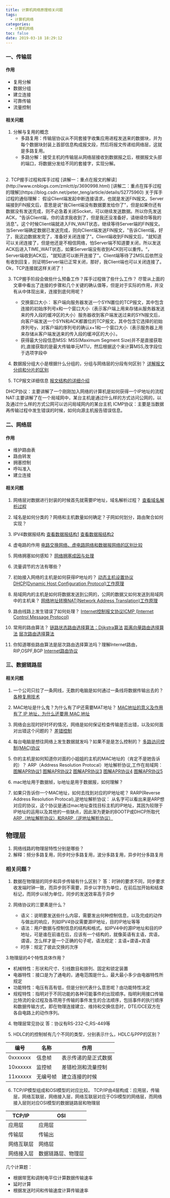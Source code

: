 ```yaml
---
title: 计算机网络原理相关问题
tags:
  - 计算机网络
categories:
  - 计算机网络
toc: false
date: 2019-03-18 18:29:12
---
```


### 一、传输层
#### 作用
- 复用分解
- 数据分组
- 建立连接
- 可靠传输
- 流量控制

#### 相关问题
1. 分解与复用的概念
   - 多路复用：传输层协议从不同套接字收集应用进程发送来的数据块，并为每个数据块封装上首部信息构成报文段，然后将报文传递给网络层，这就是多路复用。
   - 多路分解：接受主机的传输层从网络层接收到数据报之后，根据报文头部的端口，将数据分发给不同的套接字，实现分解。
<br/>
2. TCP握手过程和挥手过程
[讲解一：重点在报文的解读](http://www.cnblogs.com/zmlctt/p/3690998.html)
[讲解二：重点在挥手过程的理解](https://blog.csdn.net/peter_teng/article/details/52775960)
关于挥手过程的通俗理解：
假设Client端发起中断连接请求，也就是发送FIN报文。Server端接到FIN报文后，意思是说"我Client端没有数据要发给你了"，但是如果你还有数据没有发送完成，则不必急着关闭Socket，可以继续发送数据。所以你先发送ACK，"告诉Client端，你的请求我收到了，但是我还没准备好，请继续你等我的消息"。这个时候Client端就进入FIN_WAIT状态，继续等待Server端的FIN报文。当Server端确定数据已发送完成，则向Client端发送FIN报文，"告诉Client端，好了，我这边数据发完了，准备好关闭连接了"。Client端收到FIN报文后，"就知道可以关闭连接了，但是他还是不相信网络，怕Server端不知道要关闭，所以发送ACK后进入TIME_WAIT状态，如果Server端没有收到ACK则可以重传。“，Server端收到ACK后，"就知道可以断开连接了"。Client端等待了2MSL后依然没有收到回复，则证明Server端已正常关闭，那好，我Client端也可以关闭连接了。Ok，TCP连接就这样关闭了！

3. TCP握手阶段会做些什么预备工作？挥手过程做了些什么工作？
尽管从上面的文章中看出了连接的步骤和几个关键的确认值等，但是对于实际的作用，并没有从中体现出来，连接到底何用呢？
   - 交换窗口大小：
     客户端向服务器发送一个SYN置位的TCP报文，其中包含连接的初始序列号x和一个窗口大小（表示客户端上用来存储从服务器发送来的传入段的缓冲区的大小）服务器收到客户端发送过来的SYN报文后，向客户端发送一个SYN和ACK都置位的TCP报文，其中包含它选择的初始序列号y、对客户端的序列号的确认x+1和一个窗口大小（表示服务器上用来存储从客户端发送来的传入段的缓冲区的大小）。
   - 获得最大分段信息MSS:
     MSS(Maximum Segment Size)并不是直接获取的,直接获取的是最大传输单元MTU，然后根据这个来计算MSS,改字段位于选项字段中

4. 数据报分组大小是根据什么分组的，分组与网络层的分段有何区别？
  [详解报文分组和分片的区别](详解：http://blog.sina.com.cn/s/blog_648d306d0102v4z2.html)

5. TCP报文详细信息
  [报文结构的详细介绍](https://www.cnblogs.com/xcywt/p/8075623.html)

DHCP协议：主要讲解了一个刚刚加入网络的计算机是如何获得一个IP地址的流程
NAT:主要讲解了在一个局域网中，某台主机是通过什么样的方式访问公网的，以及通过什么样的方式公网可以访问局域网内的某台主机
ICMP协议：主要是当数据再传输过程中发生错误的时候，如何向源主机报告错误信息。


### 二、网络层
#### 作用
  - 维护路由表
  - 路由转发
  - 拥塞控制
  - 呼叫准入
  - 建立连接

#### 相关问题
1. 网络层对数据进行封装的时候首先就需要IP地址，域名解析过程？
[查看域名解析过程](https://www.cnblogs.com/gopark/p/8430916.html)

2. 域名是如何分类的？网络和主机数量如何确定？子网如何划分，路由聚合如何实现？

3. IPV4数据报结构
[查看数据报结构1](http://baijiahao.baidu.com/s?id=1605165859759071341&wfr=spider&for=pc)
[查看数据报结构2](https://blog.csdn.net/qq_34890943/article/details/79215949)

4. 虚电路的作用
[电路交换网络、虚电路网络和数据报网络的区别比较](https://blog.csdn.net/qq_40780910/article/details/81475975)
5. 网络拥塞如何感知？
[网络拥塞成因与处理](https://blog.csdn.net/ozhuzhiyuan/article/details/52167246)
6. 流量调节的方法有哪些？
7. 初始接入网络的主机是如何获得IP地址的？
[动态主机设置协议DHCP(Dynamic Host Configuration Protocol)工作原理](https://www.cnblogs.com/happygirl-zjj/p/5976526.html)
8. 局域网内的主机是如何将数据发送到公网的，公网的数据又如何发送到局域网中的主机来？
[网络地址转换NAT(Network Address Translation)工作原理](https://blog.csdn.net/u013597671/article/details/74275852)
9. 路由线路上发生错误了如何处理？
[Internet控制报文协议ICMP (Internet Control Message Protocol)](http://yifeichongtian.spaces.eepw.com.cn/articles/article/item/130836)

10. 常用的路由算法？
[链路状态路由选择算法：Dijkstra算法](https://www.cnblogs.com/siwuxie095/p/7135594.html)
[距离向量路由选择算法](https://blog.csdn.net/qq_22238021/article/details/80496138)
[层次路由选择算法](https://blog.csdn.net/qq_20233867/article/details/78397911)

11. 你知道哪些路由算法是层次路由选择算法吗？理解Internet路由，RIP,OSPF,BGP
[Internet路由协议](https://blog.csdn.net/qq_20233867/article/details/78407297)


### 三、数据链路层

#### 相关问题
1. 一个公司只拉了一条网线，无数的电脑是如何通过一条线将数据传输出去的？
[各种复用技术](https://www.cnblogs.com/cyyljw/p/6871946.html)
2. MAC地址是什么鬼？为什么有了IP还需要MAT地址？
[MAC地址的意义及作用](https://blog.csdn.net/weibo1230123/article/details/82778993)
[有了 IP 地址，为什么还要用 MAC 地址](https://www.zhihu.com/question/21546408/answer/28155896)
3. 网络会出现时好时坏的情况，网络是如何保证检查传输是否出错，以及如何面对出错这个问题的？
[差错控制](https://www.cnblogs.com/solo-heart/p/4118910.html)
4. 每台电脑是想往网络上发生数据就发吗？如果不是是怎么控制的？
[多路访问控制(MAC)协议](https://blog.csdn.net/qq_20233867/article/details/78451799)

5. 你的主机是如何知道你对面的小姐姐的主机的MAC地址的（肯定不是她告诉的）？
ARP（Address Resolution Protocal）地址解析协议,工作在局域网：
[图解APR协议1](https://www.cnblogs.com/csguo/p/7527303.html)
[图解APR协议2](https://www.cnblogs.com/csguo/p/7527073.html)
[图解APR协议3](https://www.cnblogs.com/csguo/p/7527582.html)
[图解APR协议4](https://www.cnblogs.com/csguo/p/7527812.html)
[图解APR协议5](https://www.cnblogs.com/csguo/p/7541474.html)

6. mac地址用于数据帧，Ip地址是用于数据报，如何理解？


7. 如果只告诉你一个MAC地址，如何去找到对应的IP地址呢？
RARP(Reverse Address Resolution Protocal),逆地址解析协议：
从名字可以看出来是ARP想对应的协议，这个协议是通过mac地址查找目标主机的IP地址，其因为较限于IP地址的运用以及其他的一些缺点，因此渐为更新的BOOTP或DHCP所取代
[ARP（地址解析协议）和RARP（逆地址解析协议）](https://blog.csdn.net/qq_38314112/article/details/80742724)

## 物理层 
1. 网络线路的物理层特性分别是哪些？
2. 解释：频分多路复用，同步时分多路复用，波分多路复用，异步时分多路复用

### 相关问题？
1. 数据在物理层的同步和异步传输有什么区别？
答：时钟的要求不同，同步要求收发端时钟一致，而异步则不需要，异步以字符为单位，在前后加开始和结束标记，而同步以帧为单位，同步的发送效率高于异步

2. 网络协议的三要素是什么？
   - 语义：说明要发送些什么内容，需要发出何种控制信息，以及完成的动作与做出的响应，列如IPV4协议需要源IP地址，目的IP地址等等
   - 语法：用户数据与控制信息的结构和格式。如IPV4中的源IP地址和目的IP地址，可是谁在前谁在后，应该有一个结构的，就像英语有主语，宾语，谓语，怎么样才是一个正确的句子呢，语法规定：主语+谓语+宾语
   - 时序：规定了彼此交换的次序
 
3.物理层的4个特性具体作用？
   - 机械特性：形状和尺寸、引线数目和排列、固定和锁定装置
   - 电器特性：接口是为了通电的，通电范围是什么，最大最小多少由电器特性所规定
   - 功能特性：电压有高有低，但是分别代表什么意思呢？由功能特性决定
   - 规程特性：指明对于不同功能的各种可能事件的出现顺序。指明利用接口传输比特流的全过程及各项用于传输的事件发生的合法顺序，包括事件的执行顺序和数据传输方式，即在物理连接建立、维持和交换信息时，DTE/DCE双方在各自电路上的动作序列。
4. 物理层常见协议
答：协议有RS-232-C,RS-449等

5. HDLC的的控制帧有几个不同的类型，分别表示什么，HDLC与PPP的区别？

|编号|名称|作用|
|--|--|--|
|0xxxxxxx|信息帧|表示传递的是正式数据|
|10xxxxxx|监控帧|差错检测和流量控制|
|11xxxxxx|无编号帧|建立连接的时候|

6. TCP/IP模型组成和OSI模型的对应比较。
TCP/IP由4层构成：应用层，传输层，网络互联层，网络接入层，网络互联层对应于OSI模型的网络层，而网络接入层则对应OSI模型的数据链路层和物理层

| TCP/IP | OSI |
| --- | --- |
| 应用层 | 应用层 |
| 传输层 | 传输出 |
| 网络互联层 | 网络层 |
|网络接入层|数据链路层、物理层|

几个计算题：
- 根据带宽和调制电平位计算数据传输速率
- 延时计算
- 根据发送时间和传输速度计算传输速率